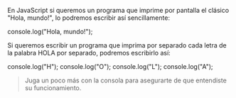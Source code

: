 En JavaScript si queremos un programa que imprime por pantalla el clásico "Hola, mundo!", lo podremos escribir así sencillamente:

console.log("Hola, mundo!");

Si queremos escribir un programa que imprima por separado cada letra de la palabra HOLA por separado, podremos escribirlo así:

console.log("H");
console.log("O");
console.log("L");
console.log("A");

>Juga un poco más con la consola para asegurarte de que entendiste su funcionamiento.